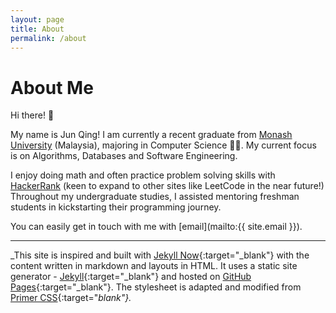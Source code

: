 ```yaml
---
layout: page
title: About
permalink: /about
---
```


# About Me

Hi there! 👋 

My name is Jun Qing! I am currently a recent graduate from [Monash University](https://www.monash.edu/) (Malaysia), majoring in Computer Science 👨‍💻. My current focus is on Algorithms, Databases and Software Engineering. 

I enjoy doing math and often practice problem solving skills with [HackerRank](https://www.hackerrank.com/imjunqing) (keen to expand to other sites like LeetCode in the near future!) Throughout my undergraduate studies, I assisted mentoring freshman students in kickstarting their programming journey.

You can easily get in touch with me with [email](mailto:{{ site.email }}).

---

_This site is inspired and built with [Jekyll Now](https://www.jekyllnow.com/){:target="_blank"} with the content written in markdown and layouts in HTML. It uses a static site generator - [Jekyll](https://jekyllrb.com/){:target="_blank"} and hosted on [GitHub Pages](https://pages.github.com/){:target="_blank"}. The stylesheet is adapted and modified from [Primer CSS](https://primer.style/css/){:target="_blank"}._
